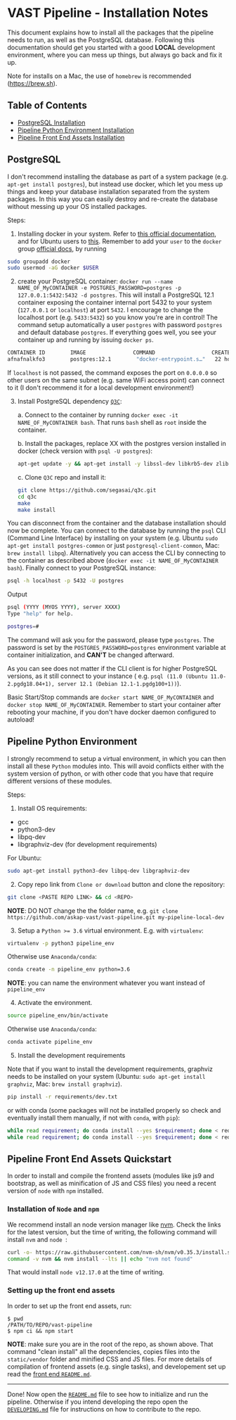 # VAST Pipeline - Installation Notes

This document explains how to install all the packages that the pipeline needs to run, as well as the PostgreSQL database. Following this documentation should get you started with a good __LOCAL__ development environment, where you can mess up things, but always go back and fix it up.

Note for installs on a Mac, the use of `homebrew` is recommended (https://brew.sh).

## Table of Contents

- [PostgreSQL Installation](#postgresql)
- [Pipeline Python Environment Installation](#pipeline-python-environment)
- [Pipeline Front End Assets Installation](#pipeline-front-end-assets-quickstart)

## PostgreSQL

I don't recommend installing the database as part of a system package (e.g. `apt-get install postgres`), but instead use docker, which let you mess up things and keep your database installation separated from the system packages. In this way you can easily destroy and re-create the database without messing up your OS installed packages.

Steps:

1. Installing docker in your system. Refer to [this official documentation](https://docs.docker.com/install/), and for Ubuntu users to [this](https://docs.docker.com/install/linux/docker-ce/ubuntu/). Remember to add your `user` to the `docker` group [official docs](https://docs.docker.com/install/linux/linux-postinstall/), by running

```bash
sudo groupadd docker
sudo usermod -aG docker $USER
```

2. create your PostgreSQL container: `docker run --name NAME_OF_MyCONTAINER -e POSTGRES_PASSWORD=postgres -p 127.0.0.1:5432:5432 -d postgres`. This will install a PostgreSQL 12.1 container exposing the container internal port 5432 to your system (`127.0.0.1` or `localhost`) at port `5432`. I encourage to change the localhost port (e.g. `5433:5432`) so you know you're are in control! The command setup automatically a user `postgres` with password `postgres` and default database `postgres`. If everything goes well, you see your container up and running by issuing `docker ps`.

```bash
CONTAINER ID        IMAGE               COMMAND                  CREATED             STATUS              PORTS                    NAMES
afnafnalkfo3        postgres:12.1        "docker-entrypoint.s…"   22 hours ago        Up 22 hours         localhost:5432->5432/tcp   NAME_OF_MyCONTAINER
```

If `localhost` is not passed, the command exposes the port on `0.0.0.0` so other users on the same subnet (e.g. same WiFi access point) can connect to it (I don't recommend it for a local development environment!)

3. Install PostgreSQL dependency [`Q3C`](https://github.com/segasai/q3c):

	a. Connect to the container by running `docker exec -it NAME_OF_MyCONTAINER bash`. That runs `bash` shell as `root` inside the container.

	b. Install the packages, replace XX with the postgres version installed in docker (check version with `psql -U postgres`):

	```bash
	apt-get update -y && apt-get install -y libssl-dev libkrb5-dev zlib1g-dev make git gcc postgresql-server-dev-XX postgresql-common
	```
	c. Clone `Q3C` repo and install it:

	```bash
	git clone https://github.com/segasai/q3c.git
	cd q3c
	make
	make install
	```

You can disconnect from the container and the database installation should now be complete. You can connect to the database by running the `psql` CLI (Command Line Interface) by installing on your system (e.g. Ubuntu `sudo apt-get install postgres-common` or just `postgresql-client-common`, Mac: `brew install libpq`). Alternatively you can access the CLI by connecting to the container as described above (`docker exec -it NAME_OF_MyCONTAINER bash`). Finally connect to your PostgreSQL instance:

```bash
psql -h localhost -p 5432 -U postgres
```

Output

```bash
psql (YYYY (MYOS YYYY), server XXXX)
Type "help" for help.

postgres=#
```

The command will ask you for the password, please type `postgres`. The password is set by the `POSTGRES_PASSWORD=postgres` environment variable at container initialization, and __CAN'T__ be changed afterward.

As you can see does not matter if the CLI client is for higher PostgreSQL versions, as it still connect to your instance ( e.g. `psql (11.0 (Ubuntu 11.0-2.pgdg18.04+1), server 12.1 (Debian 12.1-1.pgdg100+1))`).

Basic Start/Stop commands are `docker start NAME_OF_MyCONTAINER` and `docker stop NAME_OF_MyCONTAINER`. Remember to start your container after rebooting your machine, if you don't have docker daemon configured to autoload!

## Pipeline Python Environment
I strongly recommend to setup a virtual environment, in which you can then install all these `Python` modules into.
This will avoid conflicts either with the system version of python, or with other code that you have that require different versions of these modules.

Steps:
1. Install OS requirements:
- gcc
- python3-dev
- libpq-dev
- libgraphviz-dev (for development requirements)

For Ubuntu:
```bash
sudo apt-get install python3-dev libpq-dev libgraphviz-dev
```

2. Copy repo link from `Clone or download` button and clone the repository:
```bash
git clone <PASTE REPO LINK> && cd <REPO>
```
__NOTE__: DO NOT change the the folder name, e.g. `git clone https://github.com/askap-vast/vast-pipeline.git my-pipeline-local-dev`

3. Setup a `Python >= 3.6` virtual environment. E.g. with `virtualenv`:
```bash
virtualenv -p python3 pipeline_env
```
Otherwise use `Anaconda/conda`:
```bash
conda create -n pipeline_env python=3.6
```

__NOTE__: you can name the environment whatever you want instead of `pipeline_env`

4. Activate the environment.
```bash
source pipeline_env/bin/activate
```
Otherwise use `Anaconda/conda`:

```bash
conda activate pipeline_env
```

5. Install the development requirements

Note that if you want to install the development requirements, graphviz needs to be installed on your system (Ubuntu: `sudo apt-get install graphviz`, Mac: `brew install graphviz`).

```bash
pip install -r requirements/dev.txt
```
or with conda (some packages will not be installed properly so check and eventually install them manually, if not with `conda`, with `pip`):
```bash
while read requirement; do conda install --yes $requirement; done < requirements/dev.txt
while read requirement; do conda install --yes $requirement; done < requirements/base.txt
```

## Pipeline Front End Assets Quickstart
In order to install and compile the frontend assets (modules like js9 and bootstrap, as well as minification of JS and CSS files) you need a recent version of `node` with `npm` installed.

### Installation of `Node` and `npm`
We recommend install an node version manager like [nvm](https://github.com/nvm-sh/nvm). Check the links for the latest version, but the time of writing, the following command will install `nvm` and `node `:

```bash
curl -o- https://raw.githubusercontent.com/nvm-sh/nvm/v0.35.3/install.sh | bash
command -v nvm && nvm install --lts || echo "nvm not found"
```
That would install `node v12.17.0` at the time of writing.

### Setting up the front end assets
In order to set up the front end assets, run:

```
$ pwd
/PATH/TO/REPO/vast-pipeline
$ npm ci && npm start
```

__NOTE__: make sure you are in the root of the repo, as shown above. That command "clean install" all the dependencies, copies files into the `static/vendor` folder and minified CSS and JS files. For more details of compilation of frontend assets (e.g. single tasks), and developement set up read the [front end `README.md`](./static/README.md).

---

Done! Now open the [`README.md`](./README.md) file to see how to initialize and run the pipeline. Otherwise if you intend developing the repo open the [`DEVELOPING.md`](./DEVELOPING.md) file for instructions on how to contribute to the repo.
